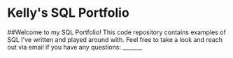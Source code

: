 # Kelly's SQL Portfolio

##Welcome to my SQL Portfolio! This code repository contains examples of SQL I've written and played around with. Feel free to take a look and reach out via email if you have any questions: _______
